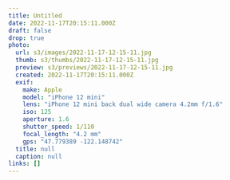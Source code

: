 ```yaml
---
title: Untitled
date: 2022-11-17T20:15:11.000Z
draft: false
drop: true
photo:
  url: s3/images/2022-11-17-12-15-11.jpg
  thumb: s3/thumbs/2022-11-17-12-15-11.jpg
  preview: s3/previews/2022-11-17-12-15-11.jpg
  created: 2022-11-17T20:15:11.000Z
  exif:
    make: Apple
    model: "iPhone 12 mini"
    lens: "iPhone 12 mini back dual wide camera 4.2mm f/1.6"
    iso: 125
    aperture: 1.6
    shutter_speed: 1/110
    focal_length: "4.2 mm"
    gps: "47.779389 -122.148742"
  title: null
  caption: null
links: []
---
```

